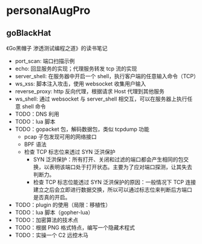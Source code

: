 # personalAugPro

## goBlackHat

《Go黑帽子 渗透测试编程之道》的读书笔记

- port_scan: 端口扫描示例
- echo: 回显服务的实现；代理服务转发 tcp 流的实现
- server_shell: 在服务器中开启一个 shell，执行客户端的任意输入命令（TCP）
- ws_xss: 脚本注入攻击，使用 websocket 收集用户输入
- reverse_proxy: http 反向代理，根据请求 Host 代理到其他服务
- ws_shell: 通过 websocket 与 server_shell 相交互，可以在服务器上执行任意 shell 命令
- TODO：DNS 利用
- TODO：lua 脚本
- TODO：gopacket 包，解码数据包，类似 tcpdump 功能
    - pcap 子包发现可用的网络接口
    - BPF 语法
    - 检查 TCP 标志位来透过 SYN 泛洪保护
        - SYN 泛洪保护：所有打开、关闭和过滤的端口都会产生相同的包交换，以表明该端口处于打开状态。主要为了应对端口探测，让其失去判断力。
        - 检查 TCP 标志位能透过 SYN 泛洪保护的原因：一般情况下 TCP 连接建立之后会立即进行数据交换，所以可以通过标志位来判断后方端口是否真的开启。
- TODO：plugin 的使用（局限：移植性）
- TODO：lua 脚本（gopher-lua）
- TODO：加密算法的技术点
- TODO：根据 PNG 格式特点，编写一个隐藏术程式
- TODO：实操一个 C2 远控木马